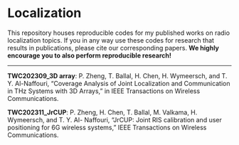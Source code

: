 # Localization

This repository houses reproducible codes for my published works on radio localization topics. If you in any way use these codes for research that results in publications, please cite our corresponding papers. **We highly encourage you to also perform reproducible research!**

---
**TWC202309_3D array**: P. Zheng, T. Ballal, H. Chen, H. Wymeersch, and T. Y. Al-Naffouri, “Coverage Analysis of Joint Localization and Communication in THz Systems with 3D Arrays,” in IEEE Transactions on Wireless Communications.

**TWC202311_JrCUP**:  P. Zheng, H. Chen, T. Ballal, M. Valkama, H. Wymeersch, and T. Y. Al- Naffouri, “JrCUP: Joint RIS calibration and user positioning for 6G wireless systems,” IEEE Transactions on Wireless Communications.



